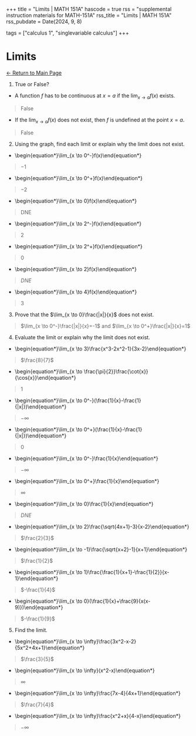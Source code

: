 +++
title = "Limits | MATH 151A"
hascode = true
rss = "supplemental instruction materials for MATH-151A"
rss_title = "Limits | MATH 151A"
rss_pubdate = Date(2024, 9, 8)

tags = ["calculus 1", "singlevariable calculus"]
+++

# Limits

[$\leftarrow$ Return to Main Page](../)

1) True or False?
- A function $f$ has to be continuous at $x=a$ if the $\lim_{x \to a}f(x)$ exists.
> False
- If the $\lim_{x \to a}f(x)$ does not exist, then $f$ is undefined at the point $x=a$.
> False

2) Using the graph, find each limit or explain why the limit does not exist.
- \begin{equation*}\lim_{x \to 0^-}f(x)\end{equation*}
> $-1$
- \begin{equation*}\lim_{x \to 0^+}f(x)\end{equation*}
> $-2$
- \begin{equation*}\lim_{x \to 0}f(x)\end{equation*}
> DNE
- \begin{equation*}\lim_{x \to 2^-}f(x)\end{equation*}
> $2$
- \begin{equation*}\lim_{x \to 2^+}f(x)\end{equation*}
> $0$
- \begin{equation*}\lim_{x \to 2}f(x)\end{equation*}
> $DNE$
- \begin{equation*}\lim_{x \to 4}f(x)\end{equation*}
> $3$

3) Prove that the $\lim_{x \to 0}\frac{|x|}{x}$ does not exist.
> $\lim_{x \to 0^-}\frac{|x|}{x}=-1$ and $\lim_{x \to 0^+}\frac{|x|}{x}=1$

4) Evaluate the limit or explain why the limit does not exist.
- \begin{equation*}\lim_{x \to 3}\frac{x^3-2x^2-1}{3x-2}\end{equation*}
> $\frac{8}{7}$
- \begin{equation*}\lim_{x \to \frac{\pi}{2}}\frac{\cot{x}}{\cos{x}}\end{equation*}
> $1$
- \begin{equation*}\lim_{x \to 0^-}(\frac{1}{x}-\frac{1}{|x|})\end{equation*}
> $-\infty$
- \begin{equation*}\lim_{x \to 0^+}(\frac{1}{x}-\frac{1}{|x|})\end{equation*}
> $0$
- \begin{equation*}\lim_{x \to 0^-}\frac{1}{x}\end{equation*}
> $-\infty$
- \begin{equation*}\lim_{x \to 0^+}\frac{1}{x}\end{equation*}
> $\infty$
- \begin{equation*}\lim_{x \to 0}\frac{1}{x}\end{equation*}
> $DNE$
- \begin{equation*}\lim_{x \to 2}\frac{\sqrt{4x+1}-3}{x-2}\end{equation*}
> $\frac{2}{3}$
- \begin{equation*}\lim_{x \to -1}\frac{\sqrt{x+2}-1}{x+1}\end{equation*}
> $\frac{1}{2}$
- \begin{equation*}\lim_{x \to 1}\frac{\frac{1}{x+1}-\frac{1}{2}}{x-1}\end{equation*}
> $-\frac{1}{4}$
- \begin{equation*}\lim_{x \to 0}(\frac{1}{x}+\frac{9}{x(x-9)})\end{equation*}
> $-\frac{1}{9}$

5) Find the limit.
- \begin{equation*}\lim_{x \to \infty}\frac{3x^2-x-2}{5x^2+4x+1}\end{equation*}
> $\frac{3}{5}$
- \begin{equation*}\lim_{x \to \infty}(x^2-x)\end{equation*}
> $\infty$
- \begin{equation*}\lim_{x \to \infty}\frac{7x-4}{4x+1}\end{equation*}
> $\frac{7}{4}$
- \begin{equation*}\lim_{x \to \infty}\frac{x^2+x}{4-x}\end{equation*}
> $-\infty$
